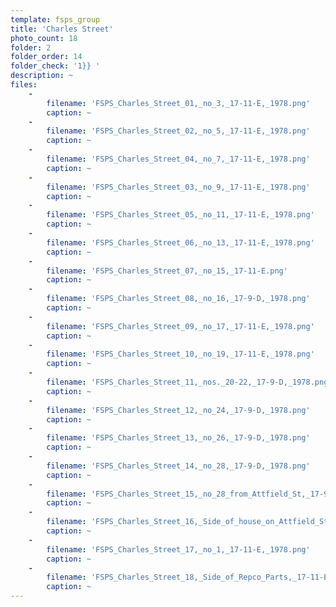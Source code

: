 ```yaml
---
template: fsps_group
title: 'Charles Street'
photo_count: 18
folder: 2
folder_order: 14
folder_check: '1}} '
description: ~
files:
    -
        filename: 'FSPS_Charles_Street_01,_no_3,_17-11-E,_1978.png'
        caption: ~
    -
        filename: 'FSPS_Charles_Street_02,_no_5,_17-11-E,_1978.png'
        caption: ~
    -
        filename: 'FSPS_Charles_Street_04,_no_7,_17-11-E,_1978.png'
        caption: ~
    -
        filename: 'FSPS_Charles_Street_03,_no_9,_17-11-E,_1978.png'
        caption: ~
    -
        filename: 'FSPS_Charles_Street_05,_no_11,_17-11-E,_1978.png'
        caption: ~
    -
        filename: 'FSPS_Charles_Street_06,_no_13,_17-11-E,_1978.png'
        caption: ~
    -
        filename: 'FSPS_Charles_Street_07,_no_15,_17-11-E.png'
        caption: ~
    -
        filename: 'FSPS_Charles_Street_08,_no_16,_17-9-D,_1978.png'
        caption: ~
    -
        filename: 'FSPS_Charles_Street_09,_no_17,_17-11-E,_1978.png'
        caption: ~
    -
        filename: 'FSPS_Charles_Street_10,_no_19,_17-11-E,_1978.png'
        caption: ~
    -
        filename: 'FSPS_Charles_Street_11,_nos._20-22,_17-9-D,_1978.png'
        caption: ~
    -
        filename: 'FSPS_Charles_Street_12,_no_24,_17-9-D,_1978.png'
        caption: ~
    -
        filename: 'FSPS_Charles_Street_13,_no_26,_17-9-D,_1978.png'
        caption: ~
    -
        filename: 'FSPS_Charles_Street_14,_no_28,_17-9-D,_1978.png'
        caption: ~
    -
        filename: 'FSPS_Charles_Street_15,_no_28_from_Attfield_St,_17-9-D,_1978.png'
        caption: ~
    -
        filename: 'FSPS_Charles_Street_16,_Side_of_house_on_Attfield_St,_17-11-E,_1978.png'
        caption: ~
    -
        filename: 'FSPS_Charles_Street_17,_no_1,_17-11-E,_1978.png'
        caption: ~
    -
        filename: 'FSPS_Charles_Street_18,_Side_of_Repco_Parts,_17-11-E,_1978.png'
        caption: ~
---
```

